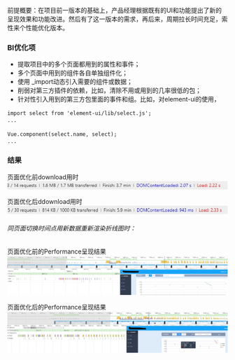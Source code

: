 前提概要：在项目前一版本的基础上，产品经理根据既有的UI和功能提出了新的呈现效果和功能改进。然后有了这一版本的需求，再后来，周期拉长时间充足，索性来个性能优化版本。


### BI优化项
+ 提取项目中的多个页面都用到的属性和事件；
+ 多个页面中用到的组件各自单独组件化；
+ 使用 _import动态引入需要的组件或数据；
+ 削弱对第三方插件的依赖，比如，清除不用或用到的几率很低的包；
+ 针对性引入用到的第三方包里面的事件和组。比如，对element-ui的使用，
```
import select from 'element-ui/lib/select.js';
...

Vue.component(select.name, select);
...
```

### 结果
页面优化前download用时  
![](../assets/2018-3-11/old-domcontentloaded.jpg)

页面优化后ddownload用时  
![](../assets/2018-3-11/new-domcontentloaded.jpg)

###### 同页面切换时间点用新数据重新渲染折线图时：
页面优化前的Performance呈现结果  
![](../assets/2018-3-11/old-line.jpg)

页面优化后的Performance呈现结果  
![](../assets/2018-3-11/new-line.jpg)
